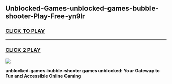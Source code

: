 
## Unblocked-Games-unblocked-games-bubble-shooter-Play-Free-yn9lr
<h3>
<a href="https://premium76.site?title=unblocked-games-bubble-shooter&ref=18A">CLICK TO PLAY</a></h3>
<hr>

<h3>
<a href="https://premium76.site?title=unblocked-games-bubble-shooter&ref=18A">CLICK 2 PLAY</a>
  
</h3>

<a href="https://premium76.site?title=unblocked-games-bubble-shooter&ref=18A"><img src="https://clearcache.store/games.png"></a>


**unblocked-games-bubble-shooter games unblocked: Your Gateway to Fun and Accessible Online Gaming**
